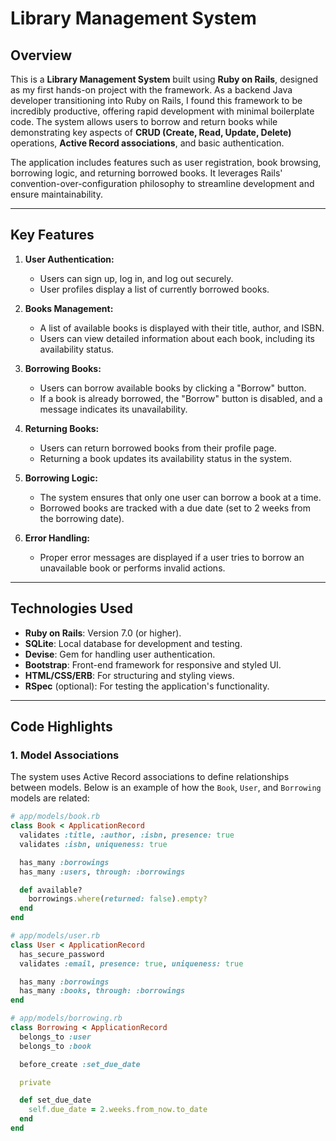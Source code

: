 # Library Management System

## Overview
This is a **Library Management System** built using **Ruby on Rails**, designed as my first hands-on project with the framework. As a backend Java developer transitioning into Ruby on Rails, I found this framework to be incredibly productive, offering rapid development with minimal boilerplate code. The system allows users to borrow and return books while demonstrating key aspects of **CRUD (Create, Read, Update, Delete)** operations, **Active Record associations**, and basic authentication.

The application includes features such as user registration, book browsing, borrowing logic, and returning borrowed books. It leverages Rails' convention-over-configuration philosophy to streamline development and ensure maintainability.

---

## Key Features

1. **User Authentication:**
   - Users can sign up, log in, and log out securely.
   - User profiles display a list of currently borrowed books.

2. **Books Management:**
   - A list of available books is displayed with their title, author, and ISBN.
   - Users can view detailed information about each book, including its availability status.

3. **Borrowing Books:**
   - Users can borrow available books by clicking a "Borrow" button.
   - If a book is already borrowed, the "Borrow" button is disabled, and a message indicates its unavailability.

4. **Returning Books:**
   - Users can return borrowed books from their profile page.
   - Returning a book updates its availability status in the system.

5. **Borrowing Logic:**
   - The system ensures that only one user can borrow a book at a time.
   - Borrowed books are tracked with a due date (set to 2 weeks from the borrowing date).

6. **Error Handling:**
   - Proper error messages are displayed if a user tries to borrow an unavailable book or performs invalid actions.

---

## Technologies Used

- **Ruby on Rails**: Version 7.0 (or higher).
- **SQLite**: Local database for development and testing.
- **Devise**: Gem for handling user authentication.
- **Bootstrap**: Front-end framework for responsive and styled UI.
- **HTML/CSS/ERB**: For structuring and styling views.
- **RSpec** (optional): For testing the application's functionality.

---

## Code Highlights

### 1. **Model Associations**
The system uses Active Record associations to define relationships between models. Below is an example of how the `Book`, `User`, and `Borrowing` models are related:

```ruby
# app/models/book.rb
class Book < ApplicationRecord
  validates :title, :author, :isbn, presence: true
  validates :isbn, uniqueness: true

  has_many :borrowings
  has_many :users, through: :borrowings

  def available?
    borrowings.where(returned: false).empty?
  end
end

# app/models/user.rb
class User < ApplicationRecord
  has_secure_password
  validates :email, presence: true, uniqueness: true

  has_many :borrowings
  has_many :books, through: :borrowings
end

# app/models/borrowing.rb
class Borrowing < ApplicationRecord
  belongs_to :user
  belongs_to :book

  before_create :set_due_date

  private

  def set_due_date
    self.due_date = 2.weeks.from_now.to_date
  end
end
